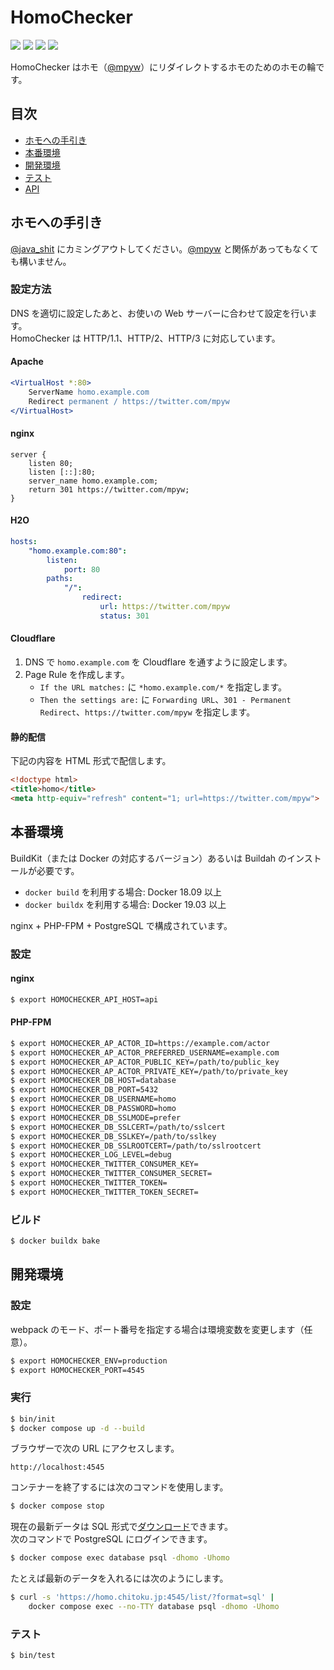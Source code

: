 HomoChecker
===========

[![][workflow-badge]][workflow-link]
[![][coveralls-badge]][coveralls-link]
[![][climate-badge]][climate-link]
[![][homo-badge]][homo-link]

HomoChecker はホモ（[@mpyw](https://twitter.com/mpyw)）にリダイレクトするホモのためのホモの輪です。

## 目次

- [ホモへの手引き](#ホモへの手引き)
- [本番環境](#本番環境)
- [開発環境](#開発環境)
- [テスト](#テスト)
- [API](/api/README.md)

## ホモへの手引き

[@java\_shit](https://twitter.com/java_shit) にカミングアウトしてください。[@mpyw](https://twitter.com/mpyw) と関係があってもなくても構いません。

### 設定方法

DNS を適切に設定したあと、お使いの Web サーバーに合わせて設定を行います。  
HomoChecker は HTTP/1.1、HTTP/2、HTTP/3 に対応しています。

#### Apache

```apache
<VirtualHost *:80>
    ServerName homo.example.com
    Redirect permanent / https://twitter.com/mpyw
</VirtualHost>
```

#### nginx

```nginx
server {
    listen 80;
    listen [::]:80;
    server_name homo.example.com;
    return 301 https://twitter.com/mpyw;
}
```

#### H2O

```yaml
hosts:
    "homo.example.com:80":
        listen:
            port: 80
        paths:
            "/":
                redirect:
                    url: https://twitter.com/mpyw
                    status: 301
```

#### Cloudflare

1. DNS で `homo.example.com` を Cloudflare を通すように設定します。
2. Page Rule を作成します。
   - `If the URL matches:` に `*homo.example.com/*` を指定します。
   - `Then the settings are:` に `Forwarding URL`、`301 - Permanent Redirect`、`https://twitter.com/mpyw` を指定します。

#### 静的配信

下記の内容を HTML 形式で配信します。

```html
<!doctype html>
<title>homo</title>
<meta http-equiv="refresh" content="1; url=https://twitter.com/mpyw">
```

## 本番環境

BuildKit（または Docker の対応するバージョン）あるいは Buildah のインストールが必要です。

- `docker build` を利用する場合: Docker 18.09 以上
- `docker buildx` を利用する場合: Docker 19.03 以上

nginx + PHP-FPM + PostgreSQL で構成されています。

### 設定

#### nginx

```sh
$ export HOMOCHECKER_API_HOST=api
```

#### PHP-FPM

```sh
$ export HOMOCHECKER_AP_ACTOR_ID=https://example.com/actor
$ export HOMOCHECKER_AP_ACTOR_PREFERRED_USERNAME=example.com
$ export HOMOCHECKER_AP_ACTOR_PUBLIC_KEY=/path/to/public_key
$ export HOMOCHECKER_AP_ACTOR_PRIVATE_KEY=/path/to/private_key
$ export HOMOCHECKER_DB_HOST=database
$ export HOMOCHECKER_DB_PORT=5432
$ export HOMOCHECKER_DB_USERNAME=homo
$ export HOMOCHECKER_DB_PASSWORD=homo
$ export HOMOCHECKER_DB_SSLMODE=prefer
$ export HOMOCHECKER_DB_SSLCERT=/path/to/sslcert
$ export HOMOCHECKER_DB_SSLKEY=/path/to/sslkey
$ export HOMOCHECKER_DB_SSLROOTCERT=/path/to/sslrootcert
$ export HOMOCHECKER_LOG_LEVEL=debug
$ export HOMOCHECKER_TWITTER_CONSUMER_KEY=
$ export HOMOCHECKER_TWITTER_CONSUMER_SECRET=
$ export HOMOCHECKER_TWITTER_TOKEN=
$ export HOMOCHECKER_TWITTER_TOKEN_SECRET=
```

### ビルド

```sh
$ docker buildx bake
```

## 開発環境

### 設定

webpack のモード、ポート番号を指定する場合は環境変数を変更します（任意）。

```sh
$ export HOMOCHECKER_ENV=production
$ export HOMOCHECKER_PORT=4545
```

### 実行

```sh
$ bin/init
$ docker compose up -d --build
```

ブラウザーで次の URL にアクセスします。

```
http://localhost:4545
```

コンテナーを終了するには次のコマンドを使用します。

```sh
$ docker compose stop
```

現在の最新データは SQL 形式で[ダウンロード](https://homo.chitoku.jp:4545/list/?format=sql)できます。  
次のコマンドで PostgreSQL にログインできます。

```sh
$ docker compose exec database psql -dhomo -Uhomo
```

たとえば最新のデータを入れるには次のようにします。

```sh
$ curl -s 'https://homo.chitoku.jp:4545/list/?format=sql' |
    docker compose exec --no-TTY database psql -dhomo -Uhomo
```

### テスト

```sh
$ bin/test
```

[workflow-link]:    https://github.com/chitoku-k/HomoChecker/actions?query=branch:master
[workflow-badge]:   https://img.shields.io/github/actions/workflow/status/chitoku-k/HomoChecker/ci.yml?branch=master&style=flat-square&logo=github
[coveralls-link]:   https://coveralls.io/github/chitoku-k/HomoChecker?branch=master
[coveralls-badge]:  https://img.shields.io/coveralls/github/chitoku-k/HomoChecker/master?style=flat-square&logo=coveralls
[climate-link]:     https://codeclimate.com/github/chitoku-k/HomoChecker/maintainability
[climate-badge]:    https://img.shields.io/codeclimate/maintainability/chitoku-k/HomoChecker.svg?style=flat-square&logo=code-climate
[homo-link]:        https://homo.chitoku.jp:4545
[homo-badge]:       https://homo.chitoku.jp:4545/badge/?style=flat-square
